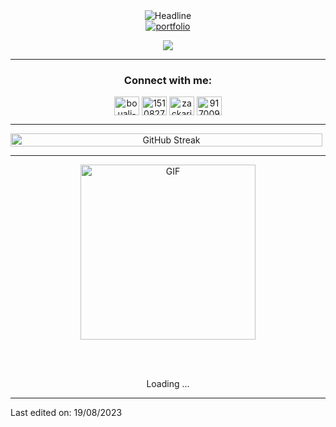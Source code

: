 <div>
    <div align=center>
        <img src="https://readme-typing-svg.herokuapp.com?color=%236FDA44&size=32&center=true&vCenter=true&width=600&height=50&lines=Hi+there+I'm+Zakelfathi+%F0%9F%91%8B;Software+and+Data+Student;Full+stack+developer;Problem+Solver;Freelancer;Data+Enthusiast" alt="Headline" />
    </div>
    <div align=center>
         <a href="http://www.elfathi.me/"><img src="https://img.shields.io/badge/Portfolio-494949?style=flat&logo=portfolio" alt="portfolio" /></a>

[![](https://visitcount.itsvg.in/api?id=zakelfathi&label=Profile%20Views&color=2&icon=6&pretty=false)](https://visitcount.itsvg.in) 
        
---

<h3 align="center">Connect with me:</h3>
<p align="center">
<a href="https://www.linkedin.com/in/zakelfathi/" target="blank"><img align="center" src="https://raw.githubusercontent.com/rahuldkjain/github-profile-readme-generator/master/src/images/icons/Social/linked-in-alt.svg" alt="bouali-ali-33026072" height="30" width="40" /></a>
<a href="https://stackoverflow.com/users/15108279/zakelfathi" target="blank"><img align="center" src="https://raw.githubusercontent.com/rahuldkjain/github-profile-readme-generator/master/src/images/icons/Social/stack-overflow.svg" alt="15108279/zakelfathi" height="30" width="40" /></a>
<a href="https://instagram.com/zackaria_fathy" target="blank"><img align="center" src="https://raw.githubusercontent.com/rahuldkjain/github-profile-readme-generator/master/src/images/icons/Social/instagram.svg" alt="zackaria_fathy" height="30" width="40" /></a>
<a href="https://discordapp.com/users/917009451142230086" target="blank"><img align="center" src="https://raw.githubusercontent.com/rahuldkjain/github-profile-readme-generator/master/src/images/icons/Social/discord.svg" alt="917009451142230086" height="30" width="40" /></a>
</p>

---
<div style="display: flex;">
    <div style="flex: 1; margin-right: 5px;">
        <img src="https://github-readme-streak-stats.herokuapp.com/?user=zakelfathi&theme=radical&hide_border=false&include_all_commits=true&count_private=true" alt="GitHub Streak" style="width: 100%; height: auto;">
    </div>
</div>

---
   
 </div>
    <div align=center>
   <p align="center">
  <img height="280" alt="GIF" src="https://media.tenor.com/GfSX-u7VGM4AAAAC/coding.gif" />
</p>
        <br>
        <br>
    </div>
    <div align=center>
        <p>Loading ...</p>
    </div>
</div>


------

Last edited on: 19/08/2023
